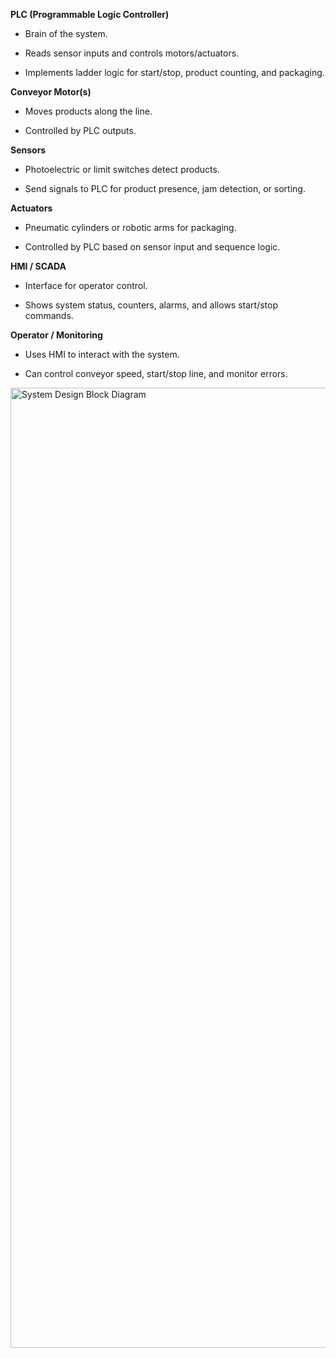 **PLC (Programmable Logic Controller)**

- Brain of the system.

- Reads sensor inputs and controls motors/actuators.

- Implements ladder logic for start/stop, product counting, and packaging.

**Conveyor Motor(s)**

- Moves products along the line.

- Controlled by PLC outputs.

**Sensors**

- Photoelectric or limit switches detect products.

- Send signals to PLC for product presence, jam detection, or sorting.

**Actuators**

- Pneumatic cylinders or robotic arms for packaging.

- Controlled by PLC based on sensor input and sequence logic.

**HMI / SCADA**

- Interface for operator control.

- Shows system status, counters, alarms, and allows start/stop commands.

**Operator / Monitoring**

- Uses HMI to interact with the system.

- Can control conveyor speed, start/stop line, and monitor errors.

<img width="1024" height="1536" alt="System Design Block Diagram" src="https://github.com/user-attachments/assets/74112f08-ceb3-4d9e-a0be-c8c06a5d68b0" />


